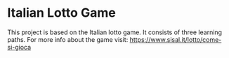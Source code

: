 # Italian Lotto Game

This project is based on the Italian lotto game.
It consists of three learning paths.
For more info about the game visit: https://www.sisal.it/lotto/come-si-gioca
